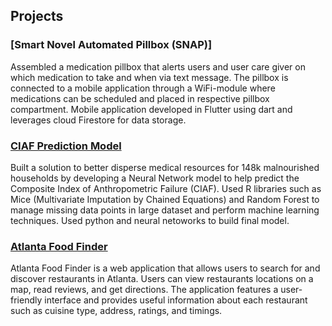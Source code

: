 

<!--
**ArnavGupta22/ArnavGupta22** is a ✨ _special_ ✨ repository because its `README.md` (this file) appears on your GitHub profile.

Here are some ideas to get you started:

- 🔭 I’m currently working on the Atlanta Food Finder
- 🌱 I’m currently learning ...
- 👯 I’m looking to collaborate on ...
- 🤔 I’m looking for help with ...
- 💬 Ask me about ...
- 📫 How to reach me: ...
- 😄 Pronouns: ...
- ⚡ Fun fact: ...
-->

## Projects

### [Smart Novel Automated Pillbox (SNAP)]
Assembled a medication pillbox that alerts users and user care giver on which medication to take and when via text message. The pillbox is 
connected to a mobile application through a WiFi-module where medications can be scheduled and placed in respective pillbox compartment. Mobile application developed
in Flutter using dart and leverages cloud Firestore for data storage.

### [CIAF Prediction Model](https://github.com/colabobio/infant_malnutrition_stratification.git)
Built a solution to better disperse medical resources for 148k malnourished households by developing a Neural Network model 
to help predict the Composite Index of Anthropometric Failure (CIAF). Used R libraries such as Mice (Multivariate Imputation by Chained Equations) and Random Forest
to manage missing data points in large dataset and perform machine learning techniques. Used python and neural netoworks to build final model. 

### [Atlanta Food Finder](https://github.com/anyeelii/Atlanta_Food_Finder.git)
Atlanta Food Finder is a web application that allows users to search for and discover restaurants in Atlanta. Users can view restaurants locations on a map, read reviews, and get directions. The application features a user-friendly interface and provides useful information about each restaurant such as cuisine type, address, ratings, and timings.
